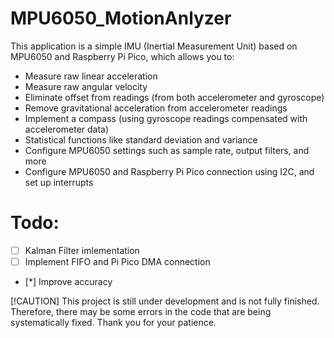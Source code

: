 # MPU6050_MotionAnlyzer
This application is a simple IMU (Inertial Measurement Unit) based on MPU6050 and Raspberry Pi Pico, which allows you to:
* Measure raw linear acceleration
* Measure raw angular velocity
* Eliminate offset from readings (from both accelerometer and gyroscope)
* Remove gravitational acceleration from accelerometer readings
* Implement a compass (using gyroscope readings compensated with accelerometer data)
* Statistical functions like standard deviation and variance
* Configure MPU6050 settings such as sample rate, output filters, and more
* Configure MPU6050 and Raspberry Pi Pico connection using I2C, and set up interrupts

# Todo:
- [ ] Kalman Filter imlementation
- [ ] Implement FIFO and Pi Pico DMA connection
- [*] Improve accuracy

[!CAUTION]
This project is still under development and is not fully finished. Therefore, there may be some errors in the code that are being systematically fixed. Thank you for your patience.